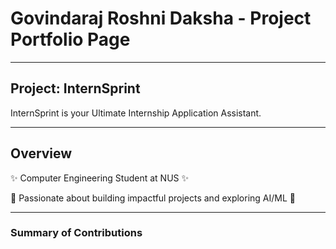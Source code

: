# Govindaraj Roshni Daksha - Project Portfolio Page

---
## Project: InternSprint

InternSprint is your Ultimate Internship Application Assistant.

---
## Overview

✨ Computer Engineering Student at NUS ✨

🚀 Passionate about building impactful projects and exploring AI/ML 🌟

---
### Summary of Contributions
